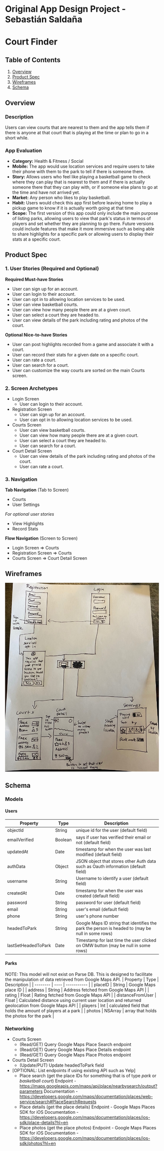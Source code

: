 Original App Design Project - Sebastián Saldaña
===

# Court Finder

## Table of Contents
1. [Overview](#Overview)
1. [Product Spec](#Product-Spec)
1. [Wireframes](#Wireframes)
2. [Schema](#Schema)

## Overview
### Description
Users can view courts that are nearest to them and the app tells them if there is anyone at that court that is playing at the time or plan to go in a short while.

### App Evaluation
- **Category:** Health & Fitness / Social
- **Mobile:** The app would use location services and require users to take their phone with them to the park to tell if there is someone there. 
- **Story:** Allows users who feel like playing a basketball game to check where they can play that is nearest to them and if there is actually someone there that they can play with, or if someone else plans to go at the time and have not arrived yet. 
- **Market:** Any person who likes to play basketball. 
- **Habit:** Users would check this app first before leaving home to play a pickup game to know if it is actually worth going at that time
- **Scope:** The first version of this app could only include the main purpose of listing parks, allowing users to view that park's status in termos of players and set whether they are planning to go there. Future versions could include features that make it more immersive such as being able to share highlights for a specific park or allowing users to display their stats at a specific court. 

## Product Spec

### 1. User Stories (Required and Optional)

**Required Must-have Stories**

* User can sign up for an account.
* User can login to their account.
* User can opt in to allowing location services to be used.
* User can view basketball courts.
* User can view how many people there are at a given court.
* User can select a court they are headed to. 
* User can view details of the park including rating and photos of the court.

**Optional Nice-to-have Stories**
* User can post highlights recorded from a game and associate it with a court.
* User can record their stats for a given date on a specific court. 
* User can rate a court.
* User can search for a court.
* User can customize the way courts are sorted on the main Courts screen. 

### 2. Screen Archetypes

* Login Screen
   * User can login to their account. 
* Registration Screen
    * User can sign up for an account.
    * User can opt in to allowing location services to be used.
* Courts Screen
   * User can view basketball courts.
   * User can view how many people there are at a given court.
   * User can select a court they are headed to. 
   * User can search for a court.
* Court Detail Screen
    * User can view details of the park including rating and photos of the court.
    * User can rate a court.
### 3. Navigation

**Tab Navigation** (Tab to Screen)

* Courts
* User Settings

*For optional user stories*
* View Highlights
* Record Stats

**Flow Navigation** (Screen to Screen)

* Login Screen
   => Courts 
* Registration Screen
   => Courts
* Courts Screen
   => Court Detail Screen

## Wireframes
![](./courtfinder_wireframes.jpeg)

## Schema 
### Models
#### Users 
| Property | Type | Description |
| -------- | ---- | ----------- |
| objectId | String | unique id for the user (default field) |
| emailVerified | Boolean | says if user has verified their email or not (default field) |
| updatedAt | Date | timestamp for when the user was last modified (default field) |
| authData | Object | JSON object that stores other Auth data such as Oauth information (default field) |
| username | String | Username to identify a user (default field) |
| createdAt | Date | timestamp for when the user was created (default field) |
| password | String | password for user (default field) |
| email | String | user's email (default field) |
| phone | String | user's phone number |
| headedToPark | String | Google Maps ID string that identifies the park the person is headed to (may be null in some rows) |
| lastSetHeadedToPark | Date | Timestamp for last time the user clicked on OMW button (may be null in some rows) |
#### Parks 
NOTE: This model will not exist on Parse DB. This is designed to facilitate the manipulation of data retrieved from Google Maps API. 
| Property | Type | Description |
| -------- | ---- | ----------- |
| placeID | String | Google Maps place ID |
| address | String | Address fetched from Google Maps API |
| rating | Float | Rating fetched from Google Maps API |
| distanceFromUser | Float | Calculated distance using current user location and returned geolocation from Google Maps API |
| players | Int | calculated field that holds the amount of players at a park |
| photos | NSArray | array that holds the photos for the park |

### Networking
- Courts Screen 
  - (Read/GET) Query Google Maps Place Search endpoint
  - (Read/GET) Query Google Maps Place Details endpoint
  - (Read/GET) Query Google Maps Place Photos endpoint 
- Courts Detail Screen
  - (Update/PUT) Update headedToPark field  
- [OPTIONAL: List endpoints if using existing API such as Yelp]
  - Place search (get the place IDs for something that is of type *park* or *basketball court*)
    Endpoint - https://maps.googleapis.com/maps/api/place/nearbysearch/output?parameters
    Documentation - https://developers.google.com/maps/documentation/places/web-service/search#PlaceSearchRequests
  - Place details (get the place details) 
    Endpoint - Google Maps Places SDK for iOS
    Documentation - https://developers.google.com/maps/documentation/places/ios-sdk/place-details?hl=en
  - Place photos (get the place photos)
    Endpoint - Google Maps Places SDK for iOS
    Documentation - https://developers.google.com/maps/documentation/places/ios-sdk/photos?hl=en
